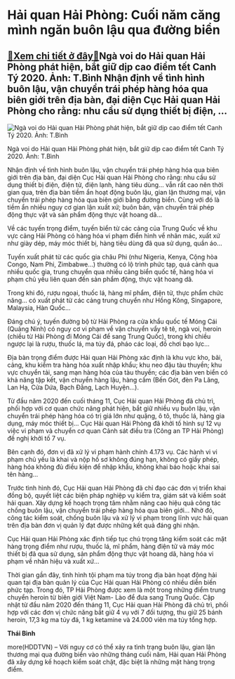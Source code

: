 Hải quan Hải Phòng: Cuối năm căng mình ngăn buôn lậu qua đường biển
===================================================================

[:gift:Xem chi tiết ở đây:gift:](https://hddtvn.com/hai-quan-hai-phong-cuoi-nam-cang-minh-ngan-buon-lau-qua-duong-bien-2/)Ngà voi do Hải quan Hải Phòng phát hiện, bắt giữ dịp cao điểm tết Canh Tý 2020. Ảnh: T.Bình Nhận định về tình hình buôn lậu, vận chuyển trái phép hàng hóa qua biên giới trên địa bàn, đại diện Cục Hải quan Hải Phòng cho rằng: nhu cầu sử dụng thiết bị điện, …
-----------------------------------------------------------------------------------------------------------------------------------------------------------------------------------------------------------------------------------------------------------------





![Ngà voi do Hải quan Hải Phòng phát hiện, bắt giữ dịp cao điểm tết Canh Tý 2020. 	Ảnh: T.Bình](https://hddtvn.com/wp-content/uploads/2021/01/4622_6-4546_IMG_9240.jpg "Ngà voi do Hải quan Hải Phòng phát hiện, bắt giữ dịp cao điểm tết Canh Tý 2020. 	Ảnh: T.Bình")


Ngà voi do Hải quan Hải Phòng phát hiện, bắt giữ dịp cao điểm tết Canh Tý 2020. Ảnh: T.Bình



Nhận định về tình hình buôn lậu, vận chuyển trái phép hàng hóa qua biên giới trên địa bàn, đại diện Cục Hải quan Hải Phòng cho rằng: nhu cầu sử dụng thiết bị điện, điện tử, điện lạnh, hàng tiêu dùng… vẫn rất cao nên thời gian qua, trên địa bàn tiềm ẩn hoạt động buôn lậu, gian lận thương mại, vận chuyển trái phép hàng hóa qua biên giới bằng đường biển. Cùng với đó là tiềm ẩn nhiều nguy cơ gian lận xuất xứ; buôn bán, vận chuyển trái phép động thực vật và sản phẩm động thực vật hoang dã…


Về các tuyến trọng điểm, tuyến biển từ các cảng của Trung Quốc về khu vực cảng Hải Phòng có hàng hóa vi phạm điển hình về nhãn mác, xuất xứ như giày dép, máy móc thiết bị, hàng tiêu dùng đã qua sử dụng, quần áo…


Tuyến xuất phát từ các quốc gia châu Phi (như Nigeria, Kenya, Cộng hòa Congo, Nam Phi, Zimbabwe…) thường có lộ trình phức tạp, quá cảnh qua nhiều quốc gia, trung chuyển qua nhiều cảng biển quốc tế, hàng hóa vi phạm chủ yếu liên quan đến sản phẩm động, thực vật hoang dã.


Trong khi đó, rượu ngoại, thuốc lá, hàng mĩ phẩm, điện tử, thực phẩm chức năng… có xuất phát từ các cảng trung chuyển như Hồng Kông, Singapore, Malaysia, Hàn Quốc…


Đáng chú ý, tuyến đường bộ từ Hải Phòng ra cửa khẩu quốc tế Móng Cái (Quảng Ninh) có nguy cơ vi phạm về vận chuyển vẩy tê tê, ngà voi, heroin (chiều từ Hải Phòng đi Móng Cái để sang Trung Quốc), trong khi chiều ngược lại là rượu, thuốc lá, ma túy đá, pháo các loại, đồ chơi bạo lực…


Địa bàn trọng điểm được Hải quan Hải Phòng xác định là khu vực kho, bãi, cảng, khu kiểm tra hàng hóa xuất nhập khẩu; khu neo đậu tàu thuyền; khu vực chuyển tải, sang mạn hàng hóa của tàu thuyền; các địa bàn ven biển có khả năng tập kết, vận chuyển hàng lậu, hàng cấm (Bến Gót, đèn Pa Lăng, Lan Hạ, Cửa Dứa, Bạch Đằng, Lạch Huyện…).


Từ đầu năm 2020 đến cuối tháng 11, Cục Hải quan Hải Phòng đã chủ trì, phối hợp với cơ quan chức năng phát hiện, bắt giữ nhiều vụ buôn lậu, vận chuyển trái phép hàng hóa có trị giá lớn như quặng, ô tô, thuốc lá, hàng gia dụng, máy móc thiết bị… Cục Hải quan Hải Phòng đã khởi tố hình sự 12 vụ việc vi phạm và chuyển cơ quan Cảnh sát điều tra (Công an TP Hải Phòng) đề nghị khởi tố 7 vụ.


Bên cạnh đó, đơn vị đã xử lý vi phạm hành chính 4.173 vụ. Các hành vi vi phạm chủ yếu là khai và nộp hồ sơ không đúng hạn, không có giấy phép, hàng hóa không đủ điều kiện để nhập khẩu, không khai báo hoặc khai sai tên hàng…


Trước tình hình đó, Cục Hải quan Hải Phòng đã chỉ đạo các đơn vị triển khai đồng bộ, quyết liệt các biện pháp nghiệp vụ kiểm tra, giám sát và kiểm soát hải quan. Xây dựng kế hoạch trọng tâm nhằm nâng cao hiệu quả công tác chống buôn lậu, vận chuyển trái phép hàng hóa qua biên giới… Nhờ đó, công tác kiểm soát, chống buôn lậu và xử lý vi phạm trong lĩnh vực hải quan trên địa bàn đơn vị quản lý đạt được những kết quả đáng ghi nhận.


Cục Hải quan Hải Phòng xác định tiếp tục chú trọng tăng kiểm soát các mặt hàng trọng điểm như rượu, thuốc lá, mĩ phẩm, hàng điện tử và máy móc thiết bị đã qua sử dụng, sản phẩm động thực vật hoang dã, hàng hóa vi phạm về nhãn hiệu và xuất xứ…





Thời gian gần đây, tình hình tội phạm ma túy trong địa bàn hoạt động hải quan tại địa bàn quản lý của Cục Hải quan Hải Phòng có nhiều diễn biến phức tạp. Trong đó, TP Hải Phòng được xem là một trong những điểm trung chuyển heroin từ biên giới Việt Nam- Lào để đưa sang Trung Quốc. 
Cập nhật từ đầu năm 2020 đến tháng 11, Cục Hải quan Hải Phòng đã chủ trì, phối hợp với các đơn vị chức năng bắt giữ 4 vụ với 7 đối tượng, thu giữ 25 bánh heroin, 17,3 kg ma túy đá, 1 kg ketamine và 24.000 viên ma túy tổng hợp.







**Thái Bình**



more(HDDTVN) – Với nguy cơ có thể xảy ra tình trạng buôn lậu, gian lận thương mại qua đường biển vào những tháng cuối năm, Hải quan Hải Phòng đã xây dựng kế hoạch kiểm soát chặt, đặc biệt là những mặt hàng trọng điểm.

